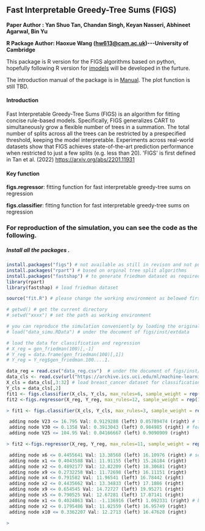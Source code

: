 ## Fast Interpretable Greedy-Tree Sums (FIGS)

**Paper Author : Yan Shuo Tan, Chandan Singh, Keyan Nasseri, Abhineet Agarwal, Bin Yu**

**R Package Author:  Haoxue Wang (hw613@cam.ac.uk)---University of Cambridge**

This package is R version for the FIGS algorithms based on python, hopefully following R version for [imodels](https://github.com/csinva/imodels) will be developed in the furture.

The introduction manual of the package is in [Manual](https://github.com/wanghaoxue1/figs/blob/main/figs_0.8.pdf). The plot function is still TBD.

#### Introduction

Fast Interpretable Greedy-Tree Sums (FIGS) is an algorithm for fitting concise rule-based models. Specifically, FIGS generalizes CART to simultaneously grow a flexible number of trees in a summation. The total number of splits across all the trees can be restricted by a prespecified threshold, keeping the model interpretable.
Experiments across real-world datasets show that FIGS achieves state-of-the-art prediction performance when restricted to just a few splits (e.g. less than 20). 'FIGS' is first defined in Tan et al. (2022) <https://arxiv.org/abs/2201.11931>

#### Key function

**figs.regressor**:  fitting function for fast interpretable greedy-tree sums on regression

**figs.classifier**: fitting function for fast interpretable greedy-tree sums on regression


### **For reproduction of the simulation, you can see the code as the following.**



##### Install all the packages .

```R
install.packages("figs") # not available as still in revison and not published yet
install.packages("rpart") # based on orginal tree split algorithms
install.packages("fastshap") # to generate friedman dataset as required 
library(rpart)
library(fastshap) # load friedman dataset
```



```R
source("fit.R") # please change the working environment as belowed first

# getwd() # get the current directory
# setwd("xxxx") # set the path as working environment

# you can reproduce the simulation conveniently by loading the original data
# load("data_simu.RData") # under the document of figs/inst/extdata

# load the data for classification and regression
# X_reg = gen_friedman(100)[,-1]
# Y_reg = data.frame(gen_friedman(100)[,1])
# Y_reg = Y_reg$gen_friedman.100....1.

data_reg = read.csv("data_reg.csv")  # under the document of figs/inst/extdata
data_cls <- read.csv(url("https://archive.ics.uci.edu/ml/machine-learning-databases/breast-cancer-wisconsin/wdbc.data"), header = FALSE)
X_cls = data_cls[,3:32] # load breast_cancer dataset for classification
Y_cls = data_cls[,2]   
fit1 <- figs.classifier(X_cls, Y_cls, max_rules=6, sample_weight = rep(1,nrow(X_cls)))
fit2 <-figs.regressor(X_reg, Y_reg, max_rules=12, sample_weight = rep(1,nrow(X_cls)))

```

```R
> fit1 <- figs.classifier(X_cls, Y_cls, max_rules=3, sample_weight = rep(1,nrow(X_cls)))

 adding node V23 <= 16.795 Val: 0.9129288 (left) 0.05789474 (right) # the same result as the python simulation
 adding node V30 <= 0.1358 Val: 0.3913043 (left) 0.984985 (right) # for the classification problem, we transfer y into number for residual caculation
 adding node V25 <= 104.95 Val: 0.04166667 (left) 0.9090909 (right)

> fit2 <-figs.regressor(X_reg, Y_reg, max_rules=11, sample_weight = rep(1,nrow(X_cls)))

 adding node x6 <= 0.4455641 Val: 13.38568 (left) 16.10976 (right) # see the output in R for detail structure
 adding node x1 <= 0.4043588 Val: 11.91155 (left) 15.26184 (right)
 adding node x2 <= 0.4892177 Val: 12.82209 (left) 18.30681 (right)
 adding node x9 <= 0.2732258 Val: 11.72698 (left) 16.11151 (right)
 adding node x4 <= 0.791582 Val: 11.96541 (left) 16.78442 (right)
 adding node x2 <= 0.4435662 Val: 13.34833 (left) 17.1886 (right)
 adding node x9 <= 0.654545 Val: 14.72727 (left) 19.95271 (right)
 adding node x5 <= 0.790525 Val: 12.67281 (left) 17.07141 (right)
 adding node x1 <= 0.4024863 Val: -1.136916 (left) 1.092331 (right) # begin to grow another tree to fit the data
 adding node x2 <= 0.1795486 Val: 11.02559 (left) 16.95749 (right)
 adding node x10 <= 0.3362207 Val: 12.2713 (left) 16.47628 (right)

> 
```
